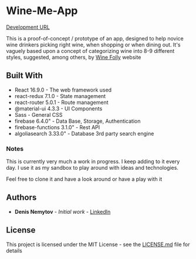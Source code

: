 # Wine-Me-App

[Development URL](https://wineme.web.app)

This is a proof-of-concept / prototype of an app, designed to help novice wine drinkers picking right wine, when shopping or when dining out. It's vaguely based upon a concept of categorizing wine into 8-9 different styles, suggested, among others, by [Wine Folly](https://winefolly.com/review/everything-you-need-to-know-about-wine-in-9-bottles/) website 

## Built With

* React 16.9.0 - The web framework used
* react-redux 7.1.0 - State management
* react-router 5.0.1 - Route management
* @material-ui 4.3.3 - UI Components
* Sass - General CSS
* firebase 6.4.0" - Data Base, Storage, Authentication 
* firebase-functions 3.1.0" - Rest API
* algoliasearch 3.33.0" - Database 3rd party search engine 

### Notes

This is currently very much a work in progress. I keep adding to it every day. I use it as my sandbox to play around with ideas and technologies. 

Feel free to clone it and have a look around or have a play with it

## Authors

* **Denis Nemytov** - *Initial work* - [LinkedIn](https://www.linkedin.com/in/denisnemytov/)

## License

This project is licensed under the MIT License - see the [LICENSE.md](LICENSE.md) file for details
